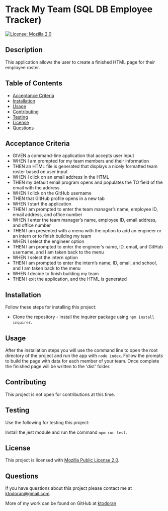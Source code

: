 # Track My Team (SQL DB Employee Tracker)

[![License: Mozilla 2.0](https://img.shields.io/badge/license-Mozilla%202.0-blue.svg)](https://opensource.org/licenses/MPL-2.0)

  ## Description

  This application allows the user to create a finished HTML page for their employee roster. 

  ## Table of Contents

  * [Acceptance Criteria](#acceptance-criteria)
  * [Installation](#installation)
  * [Usage](#usage)
  * [Contributing](#contributing)
  * [Testing](#testing)
  * [License](#license)
  * [Questions](#questions)

## Acceptance Criteria
- GIVEN a command-line application that accepts user input
- WHEN I am prompted for my team members and their information
- THEN an HTML file is generated that displays a nicely formatted team roster based on user input
- WHEN I click on an email address in the HTML
- THEN my default email program opens and populates the TO field of the email with the address
- WHEN I click on the GitHub username
- THEN that GitHub profile opens in a new tab
- WHEN I start the application
- THEN I am prompted to enter the team manager’s name, employee ID, email address, and office number
- WHEN I enter the team manager’s name, employee ID, email address, and office number
- THEN I am presented with a menu with the option to add an engineer or an intern or to finish building my team
- WHEN I select the engineer option
- THEN I am prompted to enter the engineer’s name, ID, email, and GitHub username, and I am taken back to the menu
- WHEN I select the intern option
- THEN I am prompted to enter the intern’s name, ID, email, and school, and I am taken back to the menu
- WHEN I decide to finish building my team
- THEN I exit the application, and the HTML is generated

## Installation

  Follow these steps for installing this project:

  - Clone the repository - Install the inquirer package using `npm install inquirer`.

  ## Usage

  After the installation steps you will use the command line to open the root directory of the project and run the app with `node index`. Follow the prompts to build the page with data for each member of your team. Once complete the finished page will be written to the 'dist' folder.

  ## Contributing

  This project is not open for contributions at this time.

  ## Testing

  Use the following for testing this project:

  Install the jest module and run the command `npm run test`.

  ## License

  This project is licensed with [Mozilla Public License 2.0](https://opensource.org/licenses/MPL-2.0).

  ## Questions

  If you have questions about this project please contact me at [ktodoran@gmail.com](mailto:ktodoran@gmail.com).
  
  More of my work can be found on GitHub at [ktodoran](https://github.com/ktodoran)